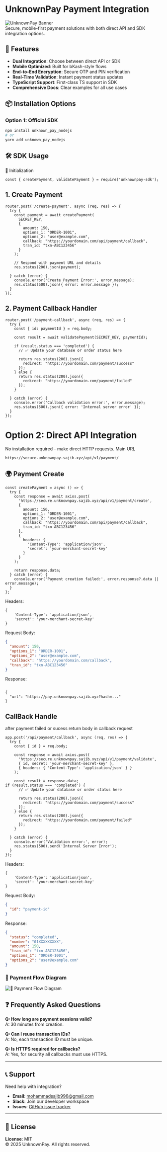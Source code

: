 # UnknownPay Payment Integration

![UnknownPay Banner](https://via.placeholder.com/1200x400?text=UnknownPay+Secure+Payments)  
Secure, mobile-first payment solutions with both direct API and SDK integration options.

## 🔑 Features

- **Dual Integration**: Choose between direct API or SDK
- **Mobile Optimized**: Built for bKash-style flows
- **End-to-End Encryption**: Secure OTP and PIN verification
- **Real-Time Validation**: Instant payment status updates
- **TypeScript Support**: First-class TS support in SDK
- **Comprehensive Docs**: Clear examples for all use cases

## 📦 Installation Options

### Option 1: Official SDK

```bash
npm install unknown_pay_nodejs
# or
yarn add unknown_pay_nodejs
```

## 🛠️ SDK Usage

🔹 Initialization

```
const { createPayment, validatePayment } = require('unknownpay-sdk');
```

## 1. Create Payment

```
router.post('/create-payment', async (req, res) => {
  try {
    const payment = await createPayment(
      SECRET_KEY,
      {
        amount: 150,
        options_1: "ORDER-1001",
        options_2: "user@example.com",
        callback: "https://yourdomain.com/api/payment/callback",
        tran_id: "txn-ABC123456"
      }
    );

    // Respond with payment URL and details
    res.status(200).json(payment);

  } catch (error) {
    console.error('Create Payment Error:', error.message);
    res.status(500).json({ error: error.message });
  }
});
```

## 2. Payment Callback Handler

```
router.post('/payment-callback', async (req, res) => {
  try {
    const { id: paymentId } = req.body;

    const result = await validatePayment(SECRET_KEY, paymentId);

    if (result.status === 'completed') {
      // ✅ Update your database or order status here

      return res.status(200).json({
        redirect: "https://yourdomain.com/payment/success"
      });
    } else {
      return res.status(200).json({
        redirect: "https://yourdomain.com/payment/failed"
      });
    }

  } catch (error) {
    console.error('Callback validation error:', error.message);
    res.status(500).json({ error: 'Internal server error' });
  }
});

```

# Option 2: Direct API Integration

No installation required - make direct HTTP requests.
Main URL

```
https://secure.unknownpay.sajib.xyz/api/v1/payment/
```

## 🌍 Payment Create

```text
const createPayment = async () => {
  try {
    const response = await axios.post(
      'https://secure.unknownpay.sajib.xyz/api/v1/payment/create',
      {
        amount: 150,
        options_1: "ORDER-1001",
        options_2: "user@example.com",
        callback: "https://yourdomain.com/api/payment/callback",
        tran_id: "txn-ABC123456"
      },
      {
        headers: {
          'Content-Type': 'application/json',
          'secret': 'your-merchant-secret-key'
        }
      }
    );

    return response.data;
  } catch (error) {
    console.error('Payment creation failed:', error.response?.data || error.message);
  }
};
```

Headers:

```headers
{
    'Content-Type': 'application/json',
    'secret': 'your-merchant-secret-key'
}
```

Request Body:

```json
{
  "amount": 150,
  "options_1": "ORDER-1001",
  "options_2": "user@example.com",
  "callback": "https://yourdomain.com/callback",
  "tran_id": "txn-ABC123456"
}
```

Response:

```

{
  "url": "https://pay.unknownpay.sajib.xyz?hash=..."
}

```

## CallBack Handle

after payment failed or sucess return body in callback request

```
app.post('/api/payment/callback', async (req, res) => {
  try {
    const { id } = req.body;

    const response = await axios.post(
      'https://secure.unknownpay.sajib.xyz/api/v1/payment/validate',
      { id, secret: 'your-merchant-secret-key' },
      { headers: { 'Content-Type': 'application/json' } }
    );

    const result = response.data;
if (result.status === 'completed') {
      // ✅ Update your database or order status here

      return res.status(200).json({
        redirect: "https://yourdomain.com/payment/success"
      });
    } else {
      return res.status(200).json({
        redirect: "https://yourdomain.com/payment/failed"
      });
    }

  } catch (error) {
    console.error('Validation error:', error);
    res.status(500).send('Internal Server Error');
  }
});

```

Headers:

```headers
{
    'Content-Type': 'application/json',
    'secret': 'your-merchant-secret-key'
}
```

Request Body:

```json
{
  "id": "payment-id"
}
```

Response:

```json
{
  "status": "completed",
  "number": "01XXXXXXXXX",
  "amount": 150,
  "tran_id": "txn-ABC123456",
  "options_1": "ORDER-1001",
  "options_2": "user@example.com"
}
```

### 🔄 Payment Flow Diagram

![🔄 Payment Flow Diagram](https://sajib.xyz/unknownpay/Payment_Flow_Diagram.png)

## ❓ Frequently Asked Questions

**Q: How long are payment sessions valid?**  
A: 30 minutes from creation.

**Q: Can I reuse transaction IDs?**  
A: No, each transaction ID must be unique.

**Q: Is HTTPS required for callbacks?**  
A: Yes, for security all callbacks must use HTTPS.

---

## 📞 Support

Need help with integration?

- **Email**: [mohammadsajib996@gmail.com](mailto:mohammadsajib996@gmail.com)
- **Slack**: Join our developer workspace
- **Issues**: [GitHub issue tracker](https://github.com/sajibhub/unknown_pay_nodejs/issues)

---

## 📄 License

**License**: MIT  
© 2025 UnknownPay. All rights reserved.
